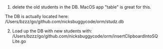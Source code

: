 1. delete the old students in the DB. MacOS app "table" is great for this.

The DB is actually located here: /Users/bzzz/go/github.com/nicksbuggycode/orm/studz.db

2. Load up the DB with new students with: /Users/bzzz/go/github.com/nicksbuggycode/orm/insertClipboardIntoSQLite.go